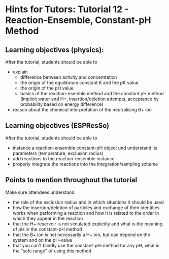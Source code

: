 # Hints for Tutors: Tutorial 12 - Reaction-Ensemble, Constant-pH Method

## Learning objectives (physics):

After the tutorial, students should be able to 

* explain
    * difference between activity and concentration
    * the origin of the equilibrium constant K and the pK value
    * the origin of the pH value
    * basics of the reaction-esemble method and the constant pH method
       (implicit water and H+, insertion/deletion attempts, acceptance by probability based on energy difference)
* reason about the chemical interpretation of the neutralising B+ ion


## Learning objectives (ESPResSo)

After the tutorial, students should be able to 

* instance a reaction-ensemble constant-pH object und understand its parameters (temperature, exclusion radius)
* add reactions to the reaction-ensemble instance
* properly integrate the reactions into the integration/sampling scheme


## Points to mention throughout the tutorial

Make sure attendees understand 

* the role of the exclusion radius and in which situations it should be used
* how the insertion/deletion of particles and exchange of their identities works when performing a reaction and how it is related to the order in which they appear in the reaction
* that the H+ reservoir is not simulated explicitly and what is the meaning of pH in the constant-pH method
* that the B+ ion is not necessarily a H+ ion, but can depend on the system and on the pH-value
* that you can't blindly use the constant-pH-method for any pH, what is the "safe range" of using this method